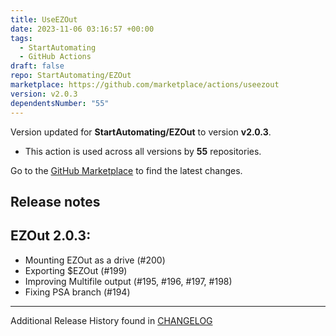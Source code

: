 ```yaml
---
title: UseEZOut
date: 2023-11-06 03:16:57 +00:00
tags:
  - StartAutomating
  - GitHub Actions
draft: false
repo: StartAutomating/EZOut
marketplace: https://github.com/marketplace/actions/useezout
version: v2.0.3
dependentsNumber: "55"
---
```



Version updated for **StartAutomating/EZOut** to version **v2.0.3**.
- This action is used across all versions by **55** repositories.

Go to the [GitHub Marketplace](https://github.com/marketplace/actions/useezout) to find the latest changes.

## Release notes

## EZOut 2.0.3:

* Mounting EZOut as a drive (#200)
* Exporting $EZOut (#199)
* Improving Multifile output (#195, #196, #197, #198)
* Fixing PSA branch (#194)

---

Additional Release History found in [CHANGELOG](https://github.com/StartAutomating/EZOut/blob/master/CHANGELOG.md)
            
